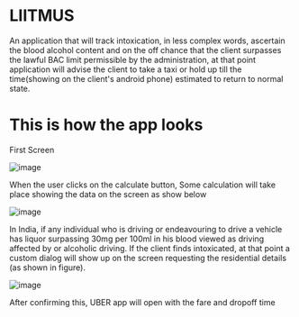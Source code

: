 # LIITMUS
An application that will track intoxication, in less complex words, ascertain the blood alcohol content and on the off chance that the client surpasses the lawful BAC limit permissible by the administration, at that point application will advise the client to take a taxi or hold up till the time(showing on the client's android phone) estimated to return to normal state.

# This is how the app looks

First Screen

![image](https://user-images.githubusercontent.com/43573988/110528803-8c7eae80-813e-11eb-9ea2-d68c07083de4.png)

When the user clicks on the calculate button, Some calculation will take place showing the data on the screen as show below

![image](https://user-images.githubusercontent.com/43573988/110527518-10379b80-813d-11eb-85be-de1b29c08f81.png)

In India, if any individual who is driving or endeavouring to drive a vehicle has liquor surpassing 30mg per 100ml in his blood viewed as driving affected by or alcoholic driving. If the client finds intoxicated, at that point a custom dialog will show up on the screen requesting the residential details (as shown in figure).

![image](https://user-images.githubusercontent.com/43573988/110527765-5d1b7200-813d-11eb-8d25-929e12d0a527.png)

After confirming this, UBER app will open with the fare and dropoff time
